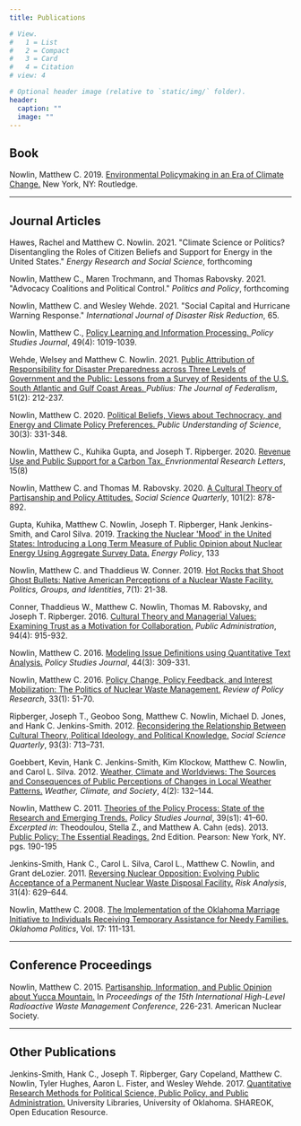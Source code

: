 ```yaml
---
title: Publications 

# View.
#   1 = List
#   2 = Compact
#   3 = Card
#   4 = Citation
# view: 4

# Optional header image (relative to `static/img/` folder).
header:
  caption: ""
  image: ""
---
```


## Book 

Nowlin, Matthew C. 2019. <a href="/publication/env-book/" itemprop="url"><span itemprop="name">Environmental Policymaking in an Era of Climate Change.</span></a> New York, NY: Routledge. 

***

## Journal Articles 

Hawes, Rachel and Matthew C. Nowlin. 2021. "Climate Science or Politics? Disentangling the Roles of Citizen Beliefs and Support for Energy in the United States." _Energy Research and Social Science_, forthcoming 

Nowlin, Matthew C., Maren Trochmann, and Thomas Rabovsky. 2021. "Advocacy Coalitions and Political Control." _Politics and Policy_, forthcoming

Nowlin, Matthew C. and Wesley Wehde. 2021. "Social Capital and Hurricane Warning Response." _International Journal of Disaster Risk Reduction_, 65.

Nowlin, Matthew C., <a href="/publication/policy-learning/" itemprop="url"><span itemprop="name">Policy Learning and Information Processing. </span></a> _Policy Studies Journal_, 49(4): 1019-1039.  

Wehde, Welsey and Matthew C. Nowlin. 2021. <a href="/publication/fed-public/" itemprop="url"><span itemprop="name">Public Attribution of Responsibility for Disaster Preparedness across Three Levels of Government and the Public: Lessons from a Survey of Residents of the U.S. South Atlantic and Gulf Coast Areas. </span></a> _Publius: The Journal of Federalism_, 51(2): 212-237. 

Nowlin, Matthew C. 2020. <a href="/publication/tech/" itemprop="url"><span itemprop="name">Political Beliefs, Views about Technocracy, and Energy and Climate Policy Preferences. </span></a> _Public Understanding of Science_, 30(3): 331-348.

Nowlin, Matthew C., Kuhika Gupta, and Joseph T. Ripberger. 2020. <a href="/publication/carbon-tax/" itemprop="url"><span itemprop="name">Revenue Use and Public Support for a Carbon Tax. </span></a> _Envrionmental Research Letters_, 15(8)

Nowlin, Matthew C. and Thomas M. Rabovsky. 2020. <a href="/publication/ct-party/" itemprop="url"><span itemprop="name">A Cultural Theory of Partisanship and Policy Attitudes.</span></a> _Social Science Quarterly_, 101(2): 878-892.

Gupta, Kuhika, Matthew C. Nowlin, Joseph T. Ripberger, Hank Jenkins-Smith, and Carol Silva. 2019. <a href="/publication/nuclear-mood/" itemprop="url"><span itemprop="name">Tracking the Nuclear 'Mood' in the United States: Introducing a Long Term Measure of Public Opinion about Nuclear Energy Using Aggregate Survey Data.</span></a> _Energy Policy_, 133

Nowlin, Matthew C. and Thaddieus W. Conner. 2019. <a href="/publication/hot-rocks/" itemprop="url"><span itemprop="name">Hot Rocks that Shoot Ghost Bullets: Native American Perceptions of a Nuclear Waste Facility.</span></a> _Politics, Groups, and Identities_, 7(1): 21-38.

Conner, Thaddieus W., Matthew C. Nowlin, Thomas M. Rabovsky, and Joseph T. Ripberger. 2016. <a href="/publication/ct-managers/" itemprop="url"><span itemprop="name">Cultural Theory and Managerial Values: Examining Trust as a Motivation for Collaboration.</span></a> _Public Administration_, 94(4): 915-932.

Nowlin, Matthew C. 2016. <a href="/publication/issue-definitions/" itemprop="url"><span itemprop="name">Modeling Issue Definitions using Quantitative Text Analysis.</span></a> _Policy Studies Journal_, 44(3): 309-331.

Nowlin, Matthew C. 2016. <a href="/publication/change-feedback/" itemprop="url"><span itemprop="name">Policy Change, Policy Feedback, and Interest Mobilization: The Politics of Nuclear Waste Management.</span></a> _Review of Policy Research_, 33(1): 51-70. 

Ripberger, Joseph T., Geoboo Song, Matthew C. Nowlin, Michael D. Jones, and Hank C. Jenkins-Smith. 2012. <a href="/publication/ct-knowledge/" itemprop="url"><span itemprop="name">Reconsidering the Relationship Between Cultural Theory, Political Ideology, and Political Knowledge.</span></a> _Social Science Quarterly_, 93(3): 713–731.

Goebbert, Kevin, Hank C. Jenkins-Smith, Kim Klockow, Matthew C. Nowlin, and Carol L. Silva. 2012. <a href="/publication/ct-weather/" itemprop="url"><span itemprop="name">Weather, Climate and Worldviews: The Sources and Consequences of Public Perceptions of Changes in Local Weather Patterns.</span></a> _Weather, Climate, and Society_, 4(2): 132–144.

Nowlin, Matthew C. 2011. <a href="/publication/process-theory/" itemprop="url"><span itemprop="name">Theories of the Policy Process: State of the Research and Emerging Trends.</span></a> _Policy Studies Journal_, 39(s1): 41–60.
    _Excerpted in_: Theodoulou, Stella Z., and Matthew A. Cahn (eds). 2013. <a href="https://www.amazon.com/Public-Policy-Essential-Readings-2nd/dp/0205856330/ref=sr_1_1?keywords=Public+Policy%3A+The+Essential+Readings.+2nd+Edition&qid=1567543850&s=gateway&sr=8-1" itemprop="url"><span itemprop="name">Public Policy: The Essential Readings.</span></a> 2nd Edition. Pearson: New York, NY. pgs. 190-195

Jenkins-Smith, Hank C., Carol L. Silva, Carol L., Matthew C. Nowlin, and Grant deLozier. 2011. <a href="/publication/nuclear-nimby/" itemprop="url"><span itemprop="name">Reversing Nuclear Opposition: Evolving Public Acceptance of a Permanent Nuclear Waste Disposal Facility.</span></a> _Risk Analysis_, 31(4): 629–644. 

Nowlin, Matthew C. 2008. <a href="/publication/ok-marriage/" itemprop="url"><span itemprop="name">The Implementation of the Oklahoma Marriage Initiative to Individuals Receiving Temporary Assistance for Needy Families.</span></a> _Oklahoma Politics_, Vol. 17: 111-131.

***

## Conference Proceedings 

Nowlin, Matthew C. 2015. <a href="/publication/yucca-party/" itemprop="url"><span itemprop="name">Partisanship, Information, and Public Opinion about Yucca Mountain.</span></a> In _Proceedings of the 15th International High-Level Radioactive Waste Management Conference_, 226-231. American Nuclear Society. 

***

## Other Publications 

Jenkins-Smith, Hank C., Joseph T. Ripberger,  Gary Copeland, Matthew C. Nowlin,  Tyler Hughes, Aaron L. Fister, and Wesley Wehde. 2017. <a href="/publication/stats-book/" itemprop="url"><span itemprop="name">Quantitative Research Methods for Political Science, Public Policy, and Public Administration.</span></a> University Libraries, University of Oklahoma. SHAREOK, Open Education Resource.


